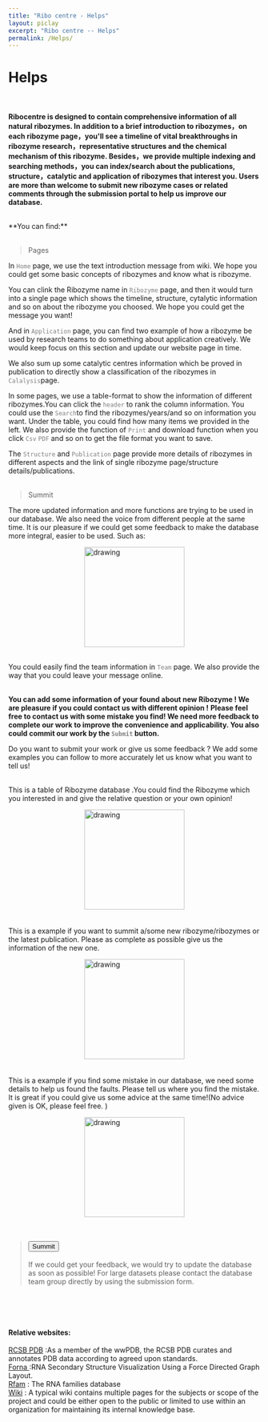 ```yaml
---
title: "Ribo centre - Helps"
layout: piclay
excerpt: "Ribo centre -- Helps"
permalink: /Helps/
---
```


# Helps

<br><br>
**Ribocentre is designed to contain comprehensive information of all natural ribozymes. In addition to a brief introduction to ribozymes，on each ribozyme page，you'll see a timeline of vital breakthroughs in ribozyme research，representative structures and the chemical mechanism of this ribozyme. Besides，we provide multiple indexing and searching methods，you can index/search about the publications, structure，catalytic and application of ribozymes that interest you. Users are more than welcome to submit new ribozyme cases or related comments through the submission portal to help us improve our database.**

<br>
**You can find:**
<br><br>

<blockquote>
  <p>Pages</p>
</blockquote>

In <code class="language-plaintext highlighter-rouge"><font color=Gray>Home</font></code> page, we use the text introduction message from wiki. We hope you could get some basic concepts of ribozymes and know what is ribozyme.

You can clink the Ribozyme name in <code class="language-plaintext highlighter-rouge"><font color=Gray>Ribozyme</font></code> page, and then it would turn into a single page which shows the timeline, structure, cytalytic information and so on about the ribozyme you choosed. We hope you could get the message you want!

And in <code class="language-plaintext highlighter-rouge"><font color=Gray>Application</font></code> page, you can find two example of how a ribozyme be used by research teams to do something about application creatively. We would keep focus on this section and update our website page in time.

We also sum up some catalytic centres information which be proved in publication to directly show a classification of the ribozymes in <code class="language-plaintext highlighter-rouge"><font color=Gray>Calalysis</font></code>page.

In some pages, we use a table-format to show the information of different ribozymes.You can click the <code class="language-plaintext highlighter-rouge"><font color=Gray>header</font></code> to rank the column information. You could use the <code class="language-plaintext highlighter-rouge"><font color=Gray>Search</font></code>to find the ribozymes/years/and so on information you want. Under the table, you could find how many items we provided in the left. We also provide the function of  <code class="language-plaintext highlighter-rouge"><font color=Gray>Print</font></code> and download function when you click <code class="language-plaintext highlighter-rouge"><font color=Gray>Csv</font></code> <code class="language-plaintext highlighter-rouge"><font color=Gray>PDF</font></code> and so on to get the file format you want to save.

The <code class="language-plaintext highlighter-rouge"><font color=Gray>Structure</font></code> and <code class="language-plaintext highlighter-rouge"><font color=Gray>Publication</font></code> page provide more details of ribozymes in different aspects and the link of single ribozyme page/structure details/publications.<br><br>

<blockquote>
  <p>Summit</p>
</blockquote>

The more updated information and more functions are trying to be used in our database. We also need the voice from different people at the same time. It is our pleasure if we could get some feedback to make the database more integral, easier to be used. Such as:


<img src="https://www.ribocentre.org/images/help.png" alt="drawing" style="weight:450px;height:200px;display:block;margin:0 auto;"><br>

You could easily find the team information in <code class="language-plaintext highlighter-rouge"><font color=Gray>Team</font></code> page. We also provide the way that you could leave your message online.<br><br>

**You can add some information of your found about new Ribozyme ! We are pleasure if you could contact us with different opinion !**
**Please feel free to contact us with some mistake you find! We need more feedback to complete our work to improve the convenience and applicability. You also could commit our work by the <code class="language-plaintext highlighter-rouge"><font color=Gray>Submit</font></code> button.**


 Do you want to submit your work or give us some feedback ? We add some examples you can follow to more accurately let us know what you want to tell us!<br><br>
 
 This is a table of Ribozyme database .You could find the Ribozyme which you interested in and give the relative question or your own opinion!
 
 <img src="https://www.ribocentre.org/images/HelpsPic/summit1.png" alt="drawing" style="weight:450px;height:200px;display:block;margin:0 auto;"><br><br>
 This is a example if you want to summit a/some new ribozyme/ribozymes or the latest publication. Please as complete as possible give us the information of the new one. 
 
 <img src="https://www.ribocentre.org/images/HelpsPic/summit2.png" alt="drawing" style="weight:450px;height:200px;display:block;margin:0 auto;"><br><br>
 This is a example if you find some mistake in our database, we need some details to help us found the faults. Please tell us where you find the mistake. It is great if you could give us some advice at the same time!(No advice given is OK, please feel free. )
 
 <img src="https://www.ribocentre.org/images/HelpsPic/summit3.png" alt="drawing" style="weight:450px;height:200px;display:block;margin:0 auto;"><br><br>
 

><a href="https://docs.google.com/spreadsheets/d/1dWzCMqP9_fmOxxBxpx6Rc0Ro2Her0YIn-07Rpx7fzEs/edit?usp=sharing"  target="_blank"><button>Summit</button></a><br><br>
> If we could get your feedback, we would try to update the database  as soon as possible!
> For large datasets please contact the database team group directly by using the submission form.



<br><br><br>

#### Relative websites:


[RCSB PDB](https://www.rcsb.org/) :As a member of the wwPDB, the RCSB PDB curates and annotates PDB data according to agreed upon standards. <br>
[ Forna ](http://rna.tbi.univie.ac.at/forna/) :RNA Secondary Structure Visualization Using a Force Directed Graph Layout. <br>
[ Rfam](https://rfam.xfam.org/) : The RNA families database <br>
[Wiki](https://www.wikipedia.org/) : A typical wiki contains multiple pages for the subjects or scope of the project and could be either open to the public or limited to use within an organization for maintaining its internal knowledge base. <br> <br>







